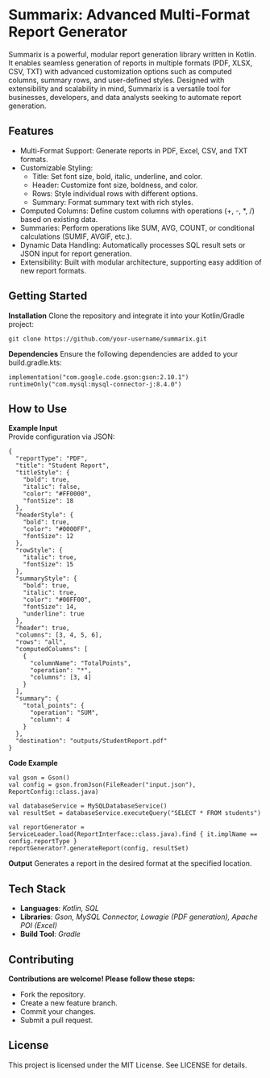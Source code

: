 # **Summarix: Advanced Multi-Format Report Generator**  

Summarix is a powerful, modular report generation library written in Kotlin. It enables seamless generation of reports in multiple formats (PDF, XLSX, CSV, TXT) with advanced customization options such as computed columns, summary rows, and user-defined styles. Designed with extensibility and scalability in mind, Summarix is a versatile tool for businesses, developers, and data analysts seeking to automate report generation.

## **Features**
- Multi-Format Support: Generate reports in PDF, Excel, CSV, and TXT formats.  
- Customizable Styling:  
  - Title: Set font size, bold, italic, underline, and color.  
  - Header: Customize font size, boldness, and color.  
  - Rows: Style individual rows with different options.  
  - Summary: Format summary text with rich styles.  
- Computed Columns: Define custom columns with operations (+, -, *, /) based on existing data.  
- Summaries: Perform operations like SUM, AVG, COUNT, or conditional calculations (SUMIF, AVGIF, etc.).  
- Dynamic Data Handling: Automatically processes SQL result sets or JSON input for report generation.  
- Extensibility: Built with modular architecture, supporting easy addition of new report formats.  


## Getting Started
**Installation**
Clone the repository and integrate it into your Kotlin/Gradle project:
```
git clone https://github.com/your-username/summarix.git
```

**Dependencies**
Ensure the following dependencies are added to your build.gradle.kts:
```
implementation("com.google.code.gson:gson:2.10.1")
runtimeOnly("com.mysql:mysql-connector-j:8.4.0")
```

## How to Use  
**Example Input**  
Provide configuration via JSON:  

```
{
  "reportType": "PDF",
  "title": "Student Report",
  "titleStyle": {
    "bold": true,
    "italic": false,
    "color": "#FF0000",
    "fontSize": 18
  },
  "headerStyle": {
    "bold": true,
    "color": "#0000FF",
    "fontSize": 12
  },
  "rowStyle": {
    "italic": true,
    "fontSize": 15
  },
  "summaryStyle": {
    "bold": true,
    "italic": true,
    "color": "#00FF00",
    "fontSize": 14,
    "underline": true
  },
  "header": true,
  "columns": [3, 4, 5, 6],
  "rows": "all",
  "computedColumns": [
    {
      "columnName": "TotalPoints",
      "operation": "*",
      "columns": [3, 4]
    }
  ],
  "summary": {
    "total_points": {
      "operation": "SUM",
      "column": 4
    }
  },
  "destination": "outputs/StudentReport.pdf"
}
```


**Code Example**
```
val gson = Gson()
val config = gson.fromJson(FileReader("input.json"), ReportConfig::class.java)

val databaseService = MySQLDatabaseService()
val resultSet = databaseService.executeQuery("SELECT * FROM students")

val reportGenerator = ServiceLoader.load(ReportInterface::class.java).find { it.implName == config.reportType }
reportGenerator?.generateReport(config, resultSet)
```

**Output**
Generates a report in the desired format at the specified location.

## Tech Stack
- **Languages**: *Kotlin, SQL*  
- **Libraries**: *Gson, MySQL Connector, Lowagie (PDF generation), Apache POI (Excel)*  
- **Build Tool**: *Gradle*


## Contributing
**Contributions are welcome! Please follow these steps:**
- Fork the repository.
- Create a new feature branch.
- Commit your changes.
- Submit a pull request.


## License
This project is licensed under the MIT License. See LICENSE for details.
